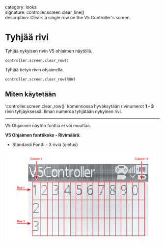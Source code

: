 category: looks  
signature: controller.screen.clear_line()  
description: Clears a single row on the V5 Controller's screen.  

# Tyhjää rivi

Tyhjää nykyisen rivin V5 ohjaimen näytöllä.

```don
controller.screen.clear_row()
```

Tyhjää tietyn rivin ohjaimella.

```don
controller.screen.clear_row(ROW)
```

## Miten käytetään

'controller.screen.clear_row()` komennossa hyväksytään rivinumerot **1 - 3** rivin tyhjäyksessä. Ilman numeroa tyhjätään nykyinen rivi.

---

V5 Ohjaimen näytön fonttia ei voi muuttaa.

**V5 Ohjaimen fonttikoko - Rivimäärä:**

* Standardi Fontti - 3 riviä (oletus)

![controller_screen_info](v5_controller_rows_columns.jpg)

<advanced>
</advanced>
